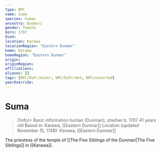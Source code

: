 ```yaml
---
type: NPC
name: Suma
species: human
ancestry: Dunmari
gender: female
born: 1707
died: 
location: Karawa
locationRegion: "Eastern Dunmar"
home: Karawa
homeRegion: "Eastern Dunmar"
origin:
originRegion:
affiliations: 
aliases: []
tags: [NPC/DuFr/minor, NPC/DuFr/met, NPC/unsorted]
yearOverride: 
---
```

# Suma
>[!info]+ Basic information
>human (Dunmari), she/her
>b. 1707
>41 years old
>Based in: Karawa, [[Eastern Dunmar]]
>Location (updated November 15, 1748): Karawa, [[Eastern Dunmar]]

The priestess of the temple of [[The Five Siblings of the Dunmari|The Five Siblings]] in [[Karawa]]. 